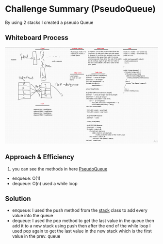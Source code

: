 # Challenge Summary (PseudoQueue)
By using 2 stacks I created a pseudo Queue

## Whiteboard Process
![PseudoQueue](PseudoQueue.png)

## Approach & Efficiency
1. you can see the methods in here [PseudoQueue](src/main/java/stackAndQueue/PseudoQueue.java)
  - enqueue: O(1)
  - dequeue: O(n) used a while loop
## Solution
- enqueue: I used the push method from the [stack](src/main/java/stackAndQueue/Stack.java) class to add every value into the queue
- dequeue: I used the pop method to get the last value in the queue then add it to a new stack using push then after the end of the while loop I used pop again to get the last value in the new stack which is the first value in the prev. queue
